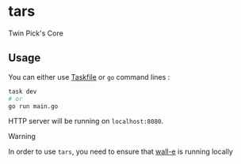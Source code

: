 # tars

Twin Pick's Core

## Usage

You can either use [Taskfile](https://taskfile.dev/) or `go` command lines :

```bash
task dev
# or
go run main.go
```

HTTP server will be running on `localhost:8080`.

> [!WARNING]
> In order to use `tars`, you need to ensure that [wall-e](https://github.com/twin-pick/wall-e) is running locally
